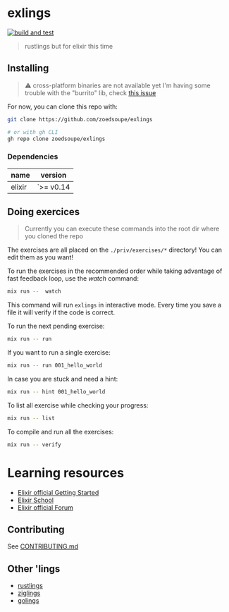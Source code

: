 # exlings

[![build and test](https://github.com/zoedsoupe/exlings/actions/workflows/test.yml/badge.svg)](https://github.com/zoedsoupe/exlings/actions/workflows/test.yml)

> rustlings but for elixir this time

## Installing

> ⚠️ cross-platform binaries are not available yet
> I'm having some trouble with the "burrito" lib, check [this issue](https://github.com/burrito-elixir/burrito/issues/117)

For now, you can clone this repo with:
```sh
git clone https://github.com/zoedsoupe/exlings

# or with gh CLI
gh repo clone zoedsoupe/exlings
```

### Dependencies

| name | version |
| ---- | ------ |
| elixir | `>= v0.14 |


## Doing exercices

> Currently you can execute these commands into the root dir where you cloned the repo

The exercises are all placed on the `./priv/exercises/*` directory! You can edit them as you want!

To run the exercises in the recommended order while taking advantage of fast feedback loop, use the _watch_ command:

```sh
mix run --  watch
```

This command will run `exlings` in interactive mode. Every time you save a file it will verify if the code is correct.

To run the next pending exercise:

```sh
mix run -- run
```

If you want to run a single exercise:

```sh
mix run -- run 001_hello_world
```

In case you are stuck and need a hint:

```sh
mix run -- hint 001_hello_world
```

To list all exercise while checking your progress:

```sh
mix run -- list
```

To compile and run all the exercises:

```sh
mix run -- verify
```

# Learning resources

- [Elixir official Getting Started](https://hexdocs.pm/elixir/introduction.html)
- [Elixir School](https://elixirschool.com/pt)
- [Elixir official Forum](https://elixirforum.com)

## Contributing

See [CONTRIBUTING.md](./CONTRIBUTING.md)

## Other 'lings

- [rustlings](https://github.com/rust-lang/rustlings)
- [ziglings](https://github.com/ratfactor/ziglings)
- [golings](https://github.com/mauricioabreu/golings)
